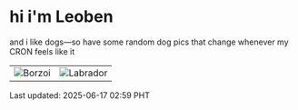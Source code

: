# hi i'm Leoben

and i like dogs—so have some random dog pics that change whenever my CRON feels like it

|  |  |
|--------|----------|
| ![Borzoi](https://random-dog-vercel.vercel.app/api/random-borzoi?v=1750100394) | ![Labrador](https://random-dog-vercel.vercel.app/api/random-labrador?v=1750100394) |

Last updated: 2025-06-17 02:59 PHT
